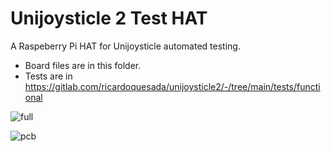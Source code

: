 # Unijoysticle 2 Test HAT

A Raspeberry Pi HAT for Unijoysticle automated testing.

* Board files are in this folder.
* Tests are in https://gitlab.com/ricardoquesada/unijoysticle2/-/tree/main/tests/functional

![full](https://lh3.googleusercontent.com/pw/AL9nZEU7ffPRsyEBETMg7Bq84yVefSsesCb0eHH9k4Eune45NphbPNJhGcv9Ltfv8E-ZB8gqRYj33EywjKIy_Q1ScJcT9N_4w5odfJtjPuCLTM1OVZrpuNB4JKSH-2cdtd4GefogMXSOqlQSIvpz8O4KVDTlvw=-no?authuser=0)

![pcb](https://lh3.googleusercontent.com/pw/AL9nZEXvuqQtwg485KRkH1mDtHj_hmO4kgKXi2eXWr1pehdFtzhFGJxT9uUGTuPbOkD08VReTAM2n9q6r048STm7m4TumKO-DaL3Rwl36VETUFndP4u7-zalPrlC0cTOuBfczlklumBcWlwRg1i-Gxq7SQ0JaQ=-no?authuser=0)